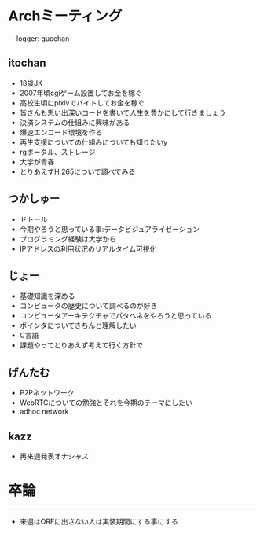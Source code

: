 # Archミーティング
--
logger: gucchan  
## itochan  
- 18歳JK
- 2007年頃cgiゲーム設置してお金を稼ぐ
- 高校生頃にpixivでバイトしてお金を稼ぐ
- 皆さんも思い出深いコードを書いて人生を豊かにして行きましょう
- 決済システムの仕組みに興味がある
- 爆速エンコード環境を作る
- 再生支援についての仕組みについても知りたいy
- rgポータル、ストレージ
- 大学が青春
- とりあえずH.265について調べてみる

## つかしゅー  
- ドトール
- 今期やろうと思っている事:データビジュアライゼーション
- プログラミング経験は大学から
- IPアドレスの利用状況のリアルタイム可視化

## じょー
- 基礎知識を深める
- コンピュータの歴史について調べるのが好き
- コンピュータアーキテクチャでパタヘネをやろうと思っている
- ポインタについてきちんと理解したい
- C言語
- 課題やってとりあえず考えて行く方針で

## げんたむ
- P2Pネットワーク
- WebRTCについての勉強とそれを今期のテーマにしたい
- adhoc network

## kazz
- 再来週発表オナシャス

# 卒論
---
- 来週はORFに出さない人は実装期間にする事にする
